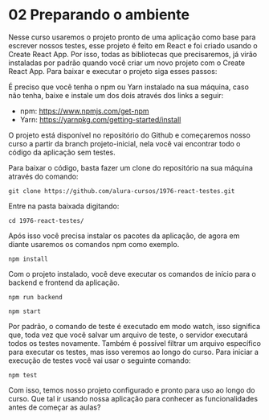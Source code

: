 # 02 Preparando o ambiente

Nesse curso usaremos o projeto pronto de uma aplicação como base para escrever nossos testes, esse projeto é feito em React e foi criado usando o Create React App. Por isso, todas as bibliotecas que precisaremos, já virão instaladas por padrão quando você criar um novo projeto com o Create React App. Para baixar e executar o projeto siga esses passos:

É preciso que você tenha o npm ou Yarn instalado na sua máquina, caso não tenha, baixe e instale um dos dois através dos links a seguir:

- npm: https://www.npmjs.com/get-npm
- Yarn: https://yarnpkg.com/getting-started/install

O projeto está disponível no repositório do Github e começaremos nosso curso a partir da branch projeto-inicial, nela você vai encontrar todo o código da aplicação sem testes.

Para baixar o código, basta fazer um clone do repositório na sua máquina através do comando:

```
git clone https://github.com/alura-cursos/1976-react-testes.git
```

Entre na pasta baixada digitando:

```
cd 1976-react-testes/
```

Após isso você precisa instalar os pacotes da aplicação, de agora em diante usaremos os comandos npm como exemplo.

```
npm install
```

Com o projeto instalado, você deve executar os comandos de início para o backend e frontend da aplicação.

```
npm run backend

npm start
```

Por padrão, o comando de teste é executado em modo watch, isso significa que, toda vez que você salvar um arquivo de teste, o servidor executará todos os testes novamente. Também é possível filtrar um arquivo específico para executar os testes, mas isso veremos ao longo do curso. Para iniciar a execução de testes você vai usar o seguinte comando:

```
npm test
```

Com isso, temos nosso projeto configurado e pronto para uso ao longo do curso. Que tal ir usando nossa aplicação para conhecer as funcionalidades antes de começar as aulas?
